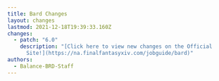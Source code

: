 ```yaml
---
title: Bard Changes
layout: changes
lastmod: 2021-12-18T19:39:33.160Z
changes:
  - patch: "6.0"
    description: "[Click here to view new changes on the Official
      Site!](https://na.finalfantasyxiv.com/jobguide/bard)"
authors:
  - Balance-BRD-Staff
---
```

